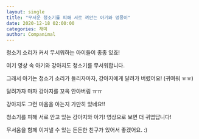 ```yaml
---
layout: single
title: "무서운 청소기를 피해 서로 껴안는 아기와 멍뭉이"
date: 2020-12-18 02:00:00
categories: 재미
author: Companimal
---
```


청소기 소리가 커서 무서워하는 아이들이 종종 있죠!

여기 영상 속 아기와 강아지도 청소기를 무서워합니다.

그래서 아기는 청소기 소리가 들리자마자, 강아지에게 달려가 버렸어요! (귀여워 ㅠㅠ)

달려가자 마자 강아지를 꼬옥 안아버림 ㅠㅠ

강아지도 그런 마음을 아는지 가만히 있네요!!

청소기를 피해 서로 안고 있는 강아지와 아기! 영상으로 보면 더 귀엽답니다!

무서움을 함께 이겨낼 수 있는 든든한 친구가 있어서 좋겠어요. :)
